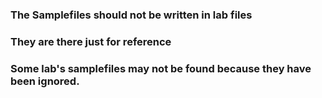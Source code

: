 ### The Samplefiles should not be written in lab files
### They are there just for reference
### Some lab's samplefiles may not be found because they have been ignored. 
